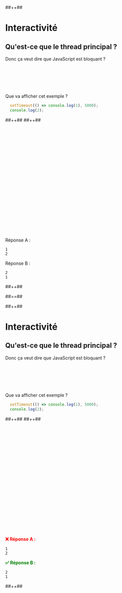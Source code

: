 <!-- .slide: class="tc-multiple-columns with-code" -->

##++##

# Interactivité

## Qu'est-ce que le thread principal ?

Donc ça veut dire que JavaScript est bloquant ?

<div style="margin-top: 100px">
Que va afficher cet exemple ?

```JavaScript
  setTimeout(() => console.log(1), 5000);
  console.log(2);
```

</div>
##++##
##++##

<div style="margin-top: 360px;">

Réponse A :

```
1
2
```

Réponse B :

```
2
1
```

</div>
##++##


##==##

<!-- .slide: class="tc-multiple-columns with-code" -->

##++##

# Interactivité

## Qu'est-ce que le thread principal ?

Donc ça veut dire que JavaScript est bloquant ?

<div style="margin-top: 100px">
Que va afficher cet exemple ?

```JavaScript
  setTimeout(() => console.log(1), 5000);
  console.log(2);
```

</div>
##++##
##++##

<div style="margin-top: 360px;">

<strong style="color: red">❌ Réponse A :</strong>

```
1
2
```

<strong style="color: green;">✅ Réponse B :</strong>

```
2
1
```

</div>
##++##
